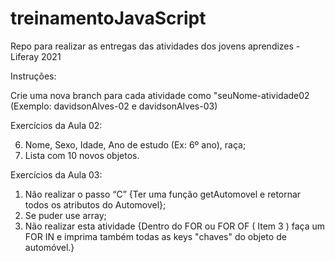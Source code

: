 # treinamentoJavaScript
Repo para realizar as entregas das atividades dos jovens aprendizes - Liferay 2021

Instruções:

Crie uma nova branch para cada atividade como "seuNome-atividade02 (Exemplo: davidsonAlves-02 e davidsonAlves-03)

Exercícios da Aula 02:

06. Nome, Sexo, Idade, Ano de estudo (Ex: 6º ano), raça;
09. Lista com 10 novos objetos.

Exercícios da Aula 03:

01. Não realizar o passo “C” {Ter uma função getAutomovel e retornar todos os atributos do Automovel};
02. Se puder use array;
04. Não realizar esta atividade {Dentro do FOR ou FOR OF ( Item 3 ) faça um FOR IN e imprima também todas as keys "chaves" do objeto de automóvel.}
